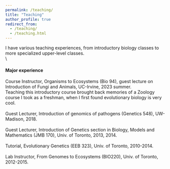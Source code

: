 ```yaml
---
permalink: /teaching/
title: "Teaching"
author_profile: true
redirect_from: 
  - /teaching/
  - /teaching.html
---
```


I have various teaching experiences, from introductory biology classes to more specialized upper-level classes.\
\
#### Major experience
Course Instructor, Organisms to Ecosystems (Bio 94), guest lecture on Introduction of Fungi and Animals, UC-Irvine, 2023 summer.\
Teaching this introductory course brought back memories of a Zoology course I took as a freshman, when I first found evolutionary biology is very cool.\
\
Guest Lecturer, Introduction of genomics of pathogens (Genetics 548), UW-Madison, 2018.\
\
Guest Lecturer, Introduction of Genetics section in Biology, Models and Mathematics (JMB 170), Univ. of Toronto, 2013, 2014.\
\
Tutorial, Evolutionary Genetics (EEB 323), Univ. of Toronto, 2010-2014.\
\
Lab Instructor, From Genomes to Ecosystems (BIO220), Univ. of Toronto, 2012-2015.

